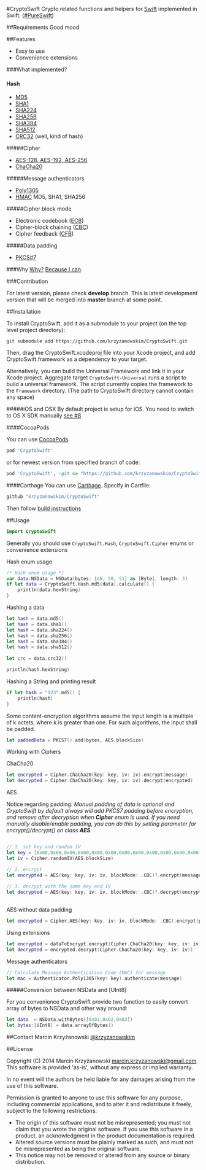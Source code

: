 #CryptoSwift
Crypto related functions and helpers for [Swift](https://developer.apple.com/swift/) implemented in Swift. ([#PureSwift](https://twitter.com/hashtag/pureswift))

##Requirements
Good mood

##Features

- Easy to use
- Convenience extensions

###What implemented?

#### Hash
- [MD5](http://tools.ietf.org/html/rfc1321)
- [SHA1](http://tools.ietf.org/html/rfc3174)
- [SHA224](http://tools.ietf.org/html/rfc6234)
- [SHA256](http://tools.ietf.org/html/rfc6234)
- [SHA384](http://tools.ietf.org/html/rfc6234)
- [SHA512](http://tools.ietf.org/html/rfc6234)
- [CRC32](http://en.wikipedia.org/wiki/Cyclic_redundancy_check) (well, kind of hash)

#####Cipher
- [AES-128, AES-192, AES-256](http://csrc.nist.gov/publications/fips/fips197/fips-197.pdf)
- [ChaCha20](http://cr.yp.to/chacha/chacha-20080128.pdf)

#####Message authenticators
- [Poly1305](http://cr.yp.to/mac/poly1305-20050329.pdf)
- [HMAC](https://www.ietf.org/rfc/rfc2104.txt) MD5, SHA1, SHA256

#####Cipher block mode
- Electronic codebook ([ECB](http://en.wikipedia.org/wiki/Block_cipher_mode_of_operation#Electronic_codebook_.28ECB.29))
- Cipher-block chaining ([CBC](http://en.wikipedia.org/wiki/Block_cipher_mode_of_operation#Cipher-block_chaining_.28CBC.29))
- Cipher feedback ([CFB](http://en.wikipedia.org/wiki/Block_cipher_mode_of_operation#Cipher_feedback_.28CFB.29))

#####Data padding
- [PKCS#7](http://tools.ietf.org/html/rfc5652#section-6.3)

###Why
[Why?](https://github.com/krzyzanowskim/CryptoSwift/issues/5) [Because I can](https://github.com/krzyzanowskim/CryptoSwift/issues/5#issuecomment-53379391).

###Contribution

For latest version, please check **develop** branch. This is latest development version that will be merged into **master** branch at some point.

##Installation

To install CryptoSwift, add it as a submodule to your project (on the top level project directory):

	git submodule add https://github.com/krzyzanowskim/CryptoSwift.git

Then, drag the CryptoSwift.xcodeproj file into your Xcode project, and add CryptoSwift.framework as a dependency to your target.

Alternatively, you can build the Universal Framework and link it in your Xcode project. 
Aggregate target `CryptoSwift-Universal` runs a script to build a universal framework. The script currently copies the framework to the `Framework` directory. (The path to CryptoSwift directory cannot contain any space)

#####iOS and OSX
By default project is setup for iOS. You need to switch to OS X SDK manually [see #8](https://github.com/krzyzanowskim/CryptoSwift/issues/8)

####CocoaPods

You can use [CocoaPods](http://cocoapods.org/?q=cryptoSwift).

```ruby
pod 'CryptoSwift'
```

or for newest version from specified branch of code:

```ruby
pod 'CryptoSwift', :git => "https://github.com/krzyzanowskim/CryptoSwift", :branch => "master"
```

####Carthage 
You can use [Carthage](https://github.com/Carthage/Carthage). 
Specify in Cartfile:

```ruby
github "krzyzanowskim/CryptoSwift"
```

Then follow [build instructions](https://github.com/Carthage/Carthage#getting-started)
 
##Usage

```swift
import CryptoSwift
```

Generally you should use `CryptoSwift.Hash`, `CryptoSwift.Cipher` enums or convenience extensions

Hash enum usage
```swift
/* Hash enum usage */
var data:NSData = NSData(bytes: [49, 50, 51] as [Byte], length: 3)
if let data = CryptoSwift.Hash.md5(data).calculate() {
    println(data.hexString)
}
```
    
Hashing a data

```swift
let hash = data.md5()
let hash = data.sha1()
let hash = data.sha224()
let hash = data.sha256()
let hash = data.sha384()
let hash = data.sha512()
	
let crc = data.crc32()

println(hash.hexString)
```
	
Hashing a String and printing result

```swift
if let hash = "123".md5() {
    println(hash)
}
```    
    
Some content-encryption algorithms assume the input length is a multiple of k octets, where k is greater than one. For such algorithms, the input shall be padded.

```swift
let paddedData = PKCS7().add(bytes, AES.blockSize)
```

Working with Ciphers

ChaCha20

```swift
let encrypted = Cipher.ChaCha20(key: key, iv: iv).encrypt(message)
let decrypted = Cipher.ChaCha20(key: key, iv: iv).decrypt(encrypted)
```

AES

Notice regarding padding: *Manual padding of data is optional and CryptoSwift by default always will add PKCS7 padding before encryption, and remove after decryption when __Cipher__ enum is used. If you need manually disable/enable padding, you can do this by setting parameter for encrypt()/decrypt() on class __AES__.*

```swift

// 1. set key and random IV
let key = [0x00,0x00,0x00,0x00,0x00,0x00,0x00,0x00,0x00,0x00,0x00,0x00,0x00,0x00,0x00,0x00] as [UInt8]
let iv = Cipher.randomIV(AES.blockSize)

// 2. encrypt
let encrypted = AES(key: key, iv: iv, blockMode: .CBC)?.encrypt(message, padding: PKCS7())
	
// 3. decrypt with the same key and IV
let decrypted = AES(key: key, iv: iv, blockMode: .CBC)?.decrypt(encryptedData, padding: PKCS7())
	
```
	
AES without data padding

```swift
let encrypted = Cipher.AES(key: key, iv: iv, blockMode: .CBC).encrypt(plaintext)
```

Using extensions
	
```swift
let encrypted = dataToEncrypt.encrypt(Cipher.ChaCha20(key: key, iv: iv))
let decrypted = encrypted.decrypt(Cipher.ChaCha20(key: key, iv: iv))
```
	
Message authenticators

```swift
// Calculate Message Authentication Code (MAC) for message
let mac = Authenticator.Poly1305(key: key).authenticate(message)
```

#####Conversion between NSData and [UInt8]

For you convenience CryptoSwift provide two function to easily convert array of bytes to NSData and other way around:

```swift
let data  = NSData.withBytes([0x01,0x02,0x03])
let bytes:[UInt8] = data.arrayOfBytes()
```

##Contact
Marcin Krzyżanowski [@krzyzanowskim](http://twitter.com/krzyzanowskim)

##License

Copyright (C) 2014 Marcin Krzyżanowski <marcin.krzyzanowski@gmail.com>
This software is provided 'as-is', without any express or implied warranty. 

In no event will the authors be held liable for any damages arising from the use of this software. 

Permission is granted to anyone to use this software for any purpose, including commercial applications, and to alter it and redistribute it freely, subject to the following restrictions:

- The origin of this software must not be misrepresented; you must not claim that you wrote the original software. If you use this software in a product, an acknowledgment in the product documentation is required.
- Altered source versions must be plainly marked as such, and must not be misrepresented as being the original software.
- This notice may not be removed or altered from any source or binary distribution.
